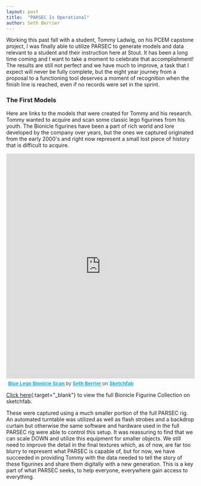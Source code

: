 ```yaml
---
layout: post
title:  "PARSEC Is Operational"
author: Seth Berrier
---
```

Working this past fall with a student, Tommy Ladwig, on his PCEM capstone project, I was finally able to utilize PARSEC to generate models and data relevant to a student and their instruction here at Stout.  It has been a long time coming and I want to take a moment to celebrate that accomplishment!  The results are still not perfect and we have much to improve, a task that I expect will never be fully complete, but the eight year journey from a proposal to a functioning tool deserves a moment of recognition when the finish line is reached, even if no records were set in the sprint.

### The First Models
Here are links to the models that were created for Tommy and his research.  Tommy wanted to acquire and scan some classic lego figurines from his youth.  The Bionicle figurines have been a part of rich world and lore developed by the company over years, but the ones we captured originated from the early 2000's and right now represent a small lost piece of history that is difficult to acquire.

<div class="sketchfab-embed-wrapper" style="margin-bottom: 10px;"><iframe title="Blue Lego Bionicle Scan" frameborder="0" allowfullscreen mozallowfullscreen="true" webkitallowfullscreen="true" allow="autoplay; fullscreen; xr-spatial-tracking" xr-spatial-tracking execution-while-out-of-viewport execution-while-not-rendered web-share src="https://sketchfab.com/models/9e743126714247b58ea96c1d7ab903d1/embed" width="100%" height="600px"> </iframe> <p style="font-size: 13px; font-weight: normal; margin: 5px; color: #4A4A4A;"> <a href="https://sketchfab.com/3d-models/blue-lego-bionicle-scan-9e743126714247b58ea96c1d7ab903d1?utm_medium=embed&utm_campaign=share-popup&utm_content=9e743126714247b58ea96c1d7ab903d1" target="_blank" style="font-weight: bold; color: #1CAAD9;"> Blue Lego Bionicle Scan </a> by <a href="https://sketchfab.com/berriers?utm_medium=embed&utm_campaign=share-popup&utm_content=9e743126714247b58ea96c1d7ab903d1" target="_blank" style="font-weight: bold; color: #1CAAD9;"> Seth Berrier </a> on <a href="https://sketchfab.com?utm_medium=embed&utm_campaign=share-popup&utm_content=9e743126714247b58ea96c1d7ab903d1" target="_blank" style="font-weight: bold; color: #1CAAD9;">Sketchfab</a></p></div>

[Click here](https://sketchfab.com/berriers/collections/lego-bionicles-e7b6d3a9c03f48fca04581a2953d179f){:target="_blank"} to view the full Bionicle Figurine Collection on sketchfab.

These were captured using a much smaller portion of the full PARSEC rig.  An automated turntable was utilized as well as flash strobes and a backdrop curtain but otherwise the same software and hardware used in the full PARSEC rig were able to control this setup.  It was reassuring to find that we can scale DOWN and utilize this equipment for smaller objects. We still need to improve the detail in the final textures which, as of now, are far too blurry to represent what PARSEC is capable of, but for now, we have succeeded in providing Tommy with the data needed to tell the story of these figurines and share them digitally with a new generation. This is a key part of what PARSEC seeks, to help everyone, everywhere gain access to everything.
